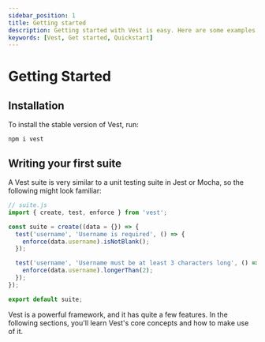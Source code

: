 ```yaml
---
sidebar_position: 1
title: Getting started
description: Getting started with Vest is easy. Here are some examples.
keywords: [Vest, Get started, Quickstart]
---
```


# Getting Started

## Installation

To install the stable version of Vest, run:

```
npm i vest
```

## Writing your first suite

A Vest suite is very similar to a unit testing suite in Jest or Mocha, so the following might look familiar:

```js
// suite.js
import { create, test, enforce } from 'vest';

const suite = create((data = {}) => {
  test('username', 'Username is required', () => {
    enforce(data.username).isNotBlank();
  });

  test('username', 'Username must be at least 3 characters long', () => {
    enforce(data.username).longerThan(2);
  });
});

export default suite;
```

Vest is a powerful framework, and it has quite a few features. In the following sections, you'll learn Vest's core concepts and how to make use of it.

